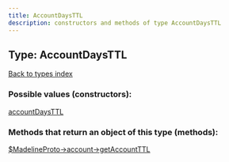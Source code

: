 ```yaml
---
title: AccountDaysTTL
description: constructors and methods of type AccountDaysTTL
---
```

## Type: AccountDaysTTL  
[Back to types index](index.md)



### Possible values (constructors):

[accountDaysTTL](../constructors/accountDaysTTL.md)  



### Methods that return an object of this type (methods):

[$MadelineProto->account->getAccountTTL](../methods/account_getAccountTTL.md)  



